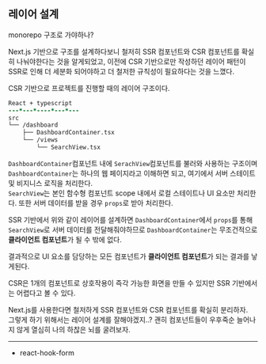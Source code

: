 ## 레이어 설계
monorepo 구조로 가야하나?

Next.js 기반으로 구조를 설계하다보니 철저히 SSR 컴포넌트와 CSR 컴포넌트를 확실히 나눠야한다는 것을 알게되었고, 
이전에 CSR 기반으로만 작성하던 레이어 패턴이 SSR로 인해 더 세분화 되어야하고 더 철저한 규칙성이 필요하다는 것을 느꼈다.

CSR 기반으로 프로젝트를 진행할 때의 레이어 구조이다.
```diff
React + typescript
---*---*----*---*---
src
└── /dashboard
    ├── DashboardContainer.tsx
    └── /views
        └── SearchView.tsx
```
`DashboardContainer`컴포넌트 내에 `SerachView`컴포넌트를 불러와 사용하는 구조이며
`DashboardContainer`는 하나의 웹 페이지라고 이해하면 되고, 여기에서 서버 스테이트 및 비지니스 로직을 처리한다.  
`SearchView`는 본인 함수형 컴포넌트
scope 내에서 로컬 스테이트나 UI 요소만 처리한다. 또한 서버 데이터를 받을 경우 `props`로 받아 처리한다.

SSR 기반에서 위와 같이 레이어를 설계하면 `DashboardContainer`에서 `props`를 통해 `SearchView`로 서버 데이터를
전달해줘야하므로 `DashboardContainer`는 무조건적으로 **클라이언트 컴포넌트**가 될 수 밖에 없다.

결과적으로 UI 요소를 담당하는 모든 컴포넌트가 **클라이언트 컴포넌트**가 되는 결과를 낳게된다.

CSR은 1개의 컴포넌트로 상호작용이 즉각 가능한 화면을 만들 수 있지만 SSR 기반에서는 어렵다고 볼 수 있다.

Next.js를 사용한다면 철저하게 SSR 컴포넌트와 CSR 컴포넌트를 확실히 분리하자. \
그렇게 하기 위해서는 레이어 설계를 잘해야겠지..? 
괜히 컴포넌트들이 우후죽순 늘어나지 않게 열심히 나의 하찮은 뇌를 굴려보자. 

---
* react-hook-form
